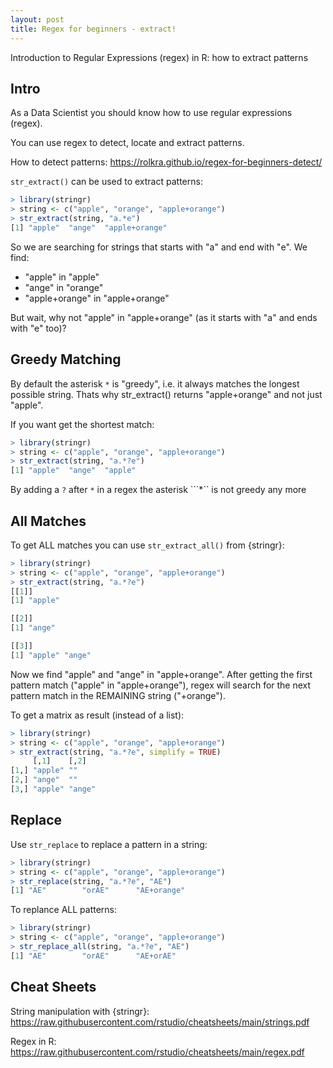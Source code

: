 ```yaml
---
layout: post
title: Regex for beginners - extract!
---
```


Introduction to Regular Expressions (regex) in R: how to extract patterns

## Intro

As a Data Scientist you should know how to use regular expressions (regex). 

You can use regex to detect, locate and extract patterns.

How to detect patterns: 
<https://rolkra.github.io/regex-for-beginners-detect/>

```str_extract()``` can be used to extract patterns:


```R
> library(stringr)
> string <- c("apple", "orange", "apple+orange")
> str_extract(string, "a.*e")
[1] "apple"  "ange"  "apple+orange"
```

So we are searching for strings that starts with "a" and end with "e". We find:

* "apple" in "apple"
* "ange" in "orange"
* "apple+orange" in "apple+orange"

But wait, why not "apple" in "apple+orange" (as it starts with "a" and ends with "e" too)?

## Greedy Matching

By default the asterisk ```*``` is "greedy", i.e. it always matches the longest possible string. Thats why str_extract() returns "apple+orange" and not just "apple".

If you want get the shortest match:

```R
> library(stringr)
> string <- c("apple", "orange", "apple+orange")
> str_extract(string, "a.*?e")
[1] "apple"  "ange"  "apple"
```

By adding a ```?``` after ```*``` in a regex the asterisk ```*`` is not greedy any more

## All Matches

To get ALL matches you can use ```str_extract_all()``` from {stringr}:

```R
> library(stringr)
> string <- c("apple", "orange", "apple+orange")
> str_extract(string, "a.*?e")
[[1]]
[1] "apple"

[[2]]
[1] "ange"

[[3]]
[1] "apple" "ange" 
```

Now we find "apple" and "ange" in "apple+orange". After getting the first pattern match ("apple" in "apple+orange"), regex will search for the next pattern match in the REMAINING string ("+orange").

To get a matrix as result (instead of a list):

```R
> library(stringr)
> string <- c("apple", "orange", "apple+orange")
> str_extract(string, "a.*?e", simplify = TRUE)
     [,1]    [,2]  
[1,] "apple" ""    
[2,] "ange"  ""    
[3,] "apple" "ange"
```

## Replace

Use ```str_replace``` to replace a pattern in a string:

```R
> library(stringr)
> string <- c("apple", "orange", "apple+orange")
> str_replace(string, "a.*?e", "AE")
[1] "AE"        "orAE"      "AE+orange"
```

To replance ALL patterns:

```R
> library(stringr)
> string <- c("apple", "orange", "apple+orange")
> str_replace_all(string, "a.*?e", "AE")
[1] "AE"        "orAE"      "AE+orAE"
```

## Cheat Sheets

String manipulation with {stringr}: 
<https://raw.githubusercontent.com/rstudio/cheatsheets/main/strings.pdf>

Regex in R:
<https://raw.githubusercontent.com/rstudio/cheatsheets/main/regex.pdf>
